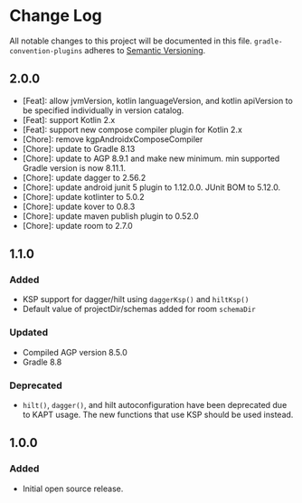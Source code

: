 # Change Log

All notable changes to this project will be documented in this file.
`gradle-convention-plugins` adheres to [Semantic Versioning](https://semver.org/).

## 2.0.0
- [Feat]: allow jvmVersion, kotlin languageVersion, and kotlin apiVersion to be specified individually in version catalog.
- [Feat]: support Kotlin 2.x
- [Feat]: support new compose compiler plugin for Kotlin 2.x
- [Chore]: remove kgpAndroidxComposeCompiler
- [Chore]: update to Gradle 8.13
- [Chore]: update to AGP 8.9.1 and make new minimum. min supported Gradle version is now 8.11.1.
- [Chore]: update dagger to 2.56.2
- [Chore]: update android junit 5 plugin to 1.12.0.0. JUnit BOM to 5.12.0.
- [Chore]: update kotlinter to 5.0.2
- [Chore]: update kover to 0.8.3
- [Chore]: update maven publish plugin to 0.52.0
- [Chore]: update room to 2.7.0

## 1.1.0

### Added

- KSP support for dagger/hilt using `daggerKsp()` and `hiltKsp()`
- Default value of projectDir/schemas added for room `schemaDir`

### Updated

- Compiled AGP version 8.5.0
- Gradle 8.8

### Deprecated
- `hilt()`, `dagger()`, and hilt autoconfiguration have been deprecated due to KAPT usage. The new functions that use KSP should be used instead.

## 1.0.0

### Added

- Initial open source release.
